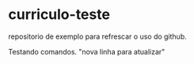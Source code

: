 # curriculo-teste
repositorio de exemplo para refrescar o uso do github.

Testando comandos.
"nova linha para atualizar"
